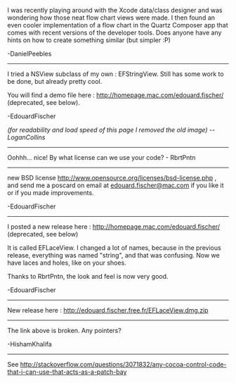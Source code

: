 

I was recently playing around with the Xcode data/class designer and was wondering how those neat flow chart views were made. I then found an even cooler implementation of a flow chart in the Quartz Composer app that comes with recent versions of the developer tools. Does anyone have any hints on how to create something similar (but simpler :P)


-DanielPeebles

----

I tried a NSView subclass of my own : EFStringView. Still has some work to be done, but already pretty cool.

You will find a demo file here : http://homepage.mac.com/edouard.fischer/ (deprecated, see below).

-EdouardFischer

*(for readability and load speed of this page I removed the old image) --LoganCollins*

----

Oohhh... nice! By what license can we use your code? - RbrtPntn

----

new BSD license http://www.opensource.org/licenses/bsd-license.php , and send me a poscard on email at edouard.fischer@mac.com if you like it or if you made improvements.

-EdouardFischer

----

I posted a new release here : http://homepage.mac.com/edouard.fischer/ (deprecated, see below)

It is called EFLaceView. I changed a lot of names, because in the previous release, everything was named "string", and that was confusing. Now we have laces and holes, like on your shoes.

Thanks to RbrtPntn, the look and feel is now very good.

-EdouardFischer

----

New release here : http://edouard.fischer.free.fr/EFLaceView.dmg.zip

----
The link above is broken. Any pointers?

-HishamKhalifa

----
See http://stackoverflow.com/questions/3071832/any-cocoa-control-code-that-i-can-use-that-acts-as-a-patch-bay

